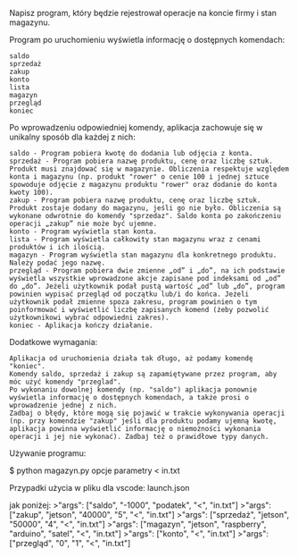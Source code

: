 Napisz program, który będzie rejestrował operacje na koncie firmy i stan magazynu.

Program po uruchomieniu wyświetla informację o dostępnych komendach:

    saldo
    sprzedaż
    zakup
    konto
    lista
    magazyn
    przegląd
    koniec

Po wprowadzeniu odpowiedniej komendy, aplikacja zachowuje się w unikalny sposób dla każdej z nich:

    saldo - Program pobiera kwotę do dodania lub odjęcia z konta.
    sprzedaż - Program pobiera nazwę produktu, cenę oraz liczbę sztuk. Produkt musi znajdować się w magazynie. Obliczenia respektuje względem konta i magazynu (np. produkt "rower" o cenie 100 i jednej sztuce spowoduje odjęcie z magazynu produktu "rower" oraz dodanie do konta kwoty 100).
    zakup - Program pobiera nazwę produktu, cenę oraz liczbę sztuk. Produkt zostaje dodany do magazynu, jeśli go nie było. Obliczenia są wykonane odwrotnie do komendy "sprzedaz". Saldo konta po zakończeniu operacji „zakup” nie może być ujemne.
    konto - Program wyświetla stan konta.
    lista - Program wyświetla całkowity stan magazynu wraz z cenami produktów i ich ilością.
    magazyn - Program wyświetla stan magazynu dla konkretnego produktu. Należy podać jego nazwę.
    przegląd - Program pobiera dwie zmienne „od” i „do”, na ich podstawie wyświetla wszystkie wprowadzone akcje zapisane pod indeksami od „od” do „do”. Jeżeli użytkownik podał pustą wartość „od” lub „do”, program powinien wypisać przegląd od początku lub/i do końca. Jeżeli użytkownik podał zmienne spoza zakresu, program powinien o tym poinformować i wyświetlić liczbę zapisanych komend (żeby pozwolić użytkownikowi wybrać odpowiedni zakres).
    koniec - Aplikacja kończy działanie.

Dodatkowe wymagania:

    Aplikacja od uruchomienia działa tak długo, aż podamy komendę "koniec".
    Komendy saldo, sprzedaż i zakup są zapamiętywane przez program, aby móc użyć komendy "przeglad".
    Po wykonaniu dowolnej komendy (np. "saldo") aplikacja ponownie wyświetla informację o dostępnych komendach, a także prosi o wprowadzenie jednej z nich.
    Zadbaj o błędy, które mogą się pojawić w trakcie wykonywania operacji (np. przy komendzie "zakup" jeśli dla produktu podamy ujemną kwotę, aplikacja powinna wyświetlić informację o niemożności wykonania operacji i jej nie wykonać). Zadbaj też o prawidłowe typy danych.

Używanie programu:

$ python magazyn.py opcje parametry < in.txt

Przypadki użycia w pliku dla vscode: launch.json

jak poniżej:
            >"args": ["saldo", "-1000", "podatek", "<", "in.txt"]
            >"args": ["zakup", "jetson", "40000", "5", "<", "in.txt"]
            >"args": ["sprzedaż", "jetson", "50000", "4", "<", "in.txt"]
            >"args": ["magazyn", "jetson", "raspberry", "arduino", "satel", "<", "in.txt"]
            >"args": ["konto", "<", "in.txt"]
            >"args": ["przegląd", "0", "1", "<", "in.txt"]
